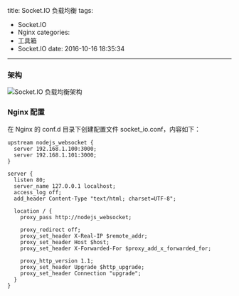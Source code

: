 title: Socket.IO 负载均衡
tags:
  - Socket.IO
  - Nginx
categories:
  - 工具箱
  - Socket.IO
date: 2016-10-16 18:35:34
---


### 架构

![Socket.IO 负载均衡架构](/uploads/20161016/socketio.png)

### Nginx 配置

在 Nginx 的 conf.d 目录下创建配置文件 socket_io.conf，内容如下：

    upstream nodejs_websocket {
      server 192.168.1.100:3000;
      server 192.168.1.101:3000;
    }

    server {
      listen 80;
      server_name 127.0.0.1 localhost;
      access_log off;
      add_header Content-Type "text/html; charset=UTF-8";

      location / {
        proxy_pass http://nodejs_websocket;

        proxy_redirect off;
        proxy_set_header X-Real-IP $remote_addr;
        proxy_set_header Host $host;
        proxy_set_header X-Forwarded-For $proxy_add_x_forwarded_for;

        proxy_http_version 1.1;
        proxy_set_header Upgrade $http_upgrade;
        proxy_set_header Connection "upgrade";
      }
    }